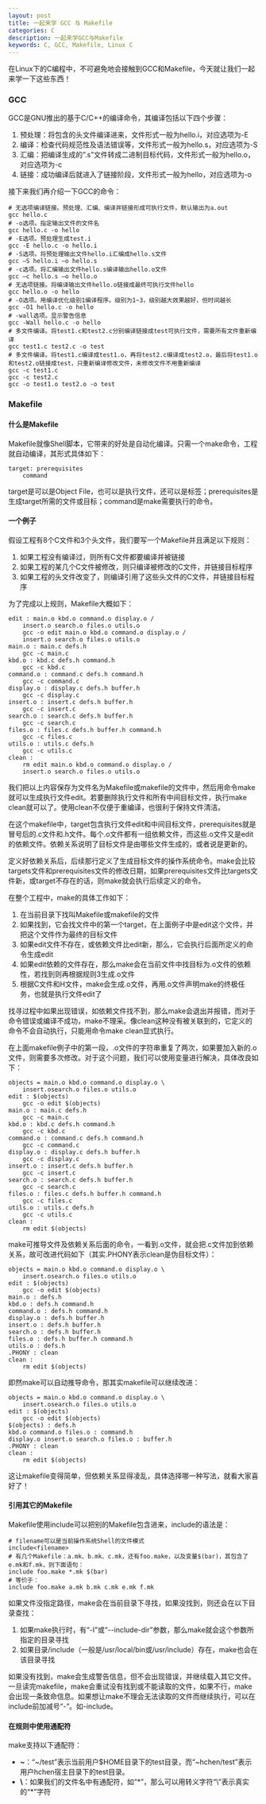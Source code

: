 ```yaml
---
layout: post
title: 一起来学 GCC 与 Makefile
categories: C
description: 一起来学GCC与Makefile
keywords: C, GCC, Makefile, Linux C
---
```


在Linux下的C编程中，不可避免地会接触到GCC和Makefile，今天就让我们一起来学一下这些东西！

### GCC

GCC是GNU推出的基于C/C++的编译命令，其编译包括以下四个步骤：

1. 预处理：将包含的头文件编译进来，文件形式一般为hello.i，对应选项为-E
2. 编译：检查代码规范性及语法错误等，文件形式一般为hello.s，对应选项为-S
3. 汇编：把编译生成的”.s”文件转成二进制目标代码，文件形式一般为hello.o，对应选项为-c
4. 链接：成功编译后就进入了链接阶段，文件形式一般为hello，对应选项为-o

接下来我们再介绍一下GCC的命令：

```shell
# 无选项编译链接。预处理、汇编、编译并链接形成可执行文件，默认输出为a.out
gcc hello.c
# -o选项。指定输出文件的文件名
gcc hello.c -o hello
# -E选项。预处理生成test.i
gcc -E hello.c -o hello.i
# -S选项。将预处理输出文件hello.i汇编成hello.s文件 
gcc –S hello.i –o hello.s
# -c选项。将汇编输出文件hello.s编译输出hello.o文件
gcc –c hello.s –o hello.o
# 无选项链接。将编译输出文件hello.o链接成最终可执行文件hello
gcc hello.o -o hello
# -O选项。用编译优化级别1编译程序。级别为1~3，级别越大效果越好，但时间越长
gcc -O1 hello.c -o hello
# -wall选项。显示警告信息
gcc -Wall hello.c -o hello
# 多文件编译。将test1.c和test2.c分别编译链接成test可执行文件，需要所有文件重新编译
gcc test1.c test2.c -o test
# 多文件编译。将test1.c编译成test1.o，再将test2.c编译成test2.o，最后将test1.o和test2.o链接成test，只重新编译修改文件，未修改文件不用重新编译
gcc -c test1.c
gcc -c test2.c
gcc -o test1.o test2.o -o test
```

### Makefile

#### 什么是Makefile

Makefile就像Shell脚本，它带来的好处是自动化编译。只需一个make命令，工程就自动编译，其形式具体如下：

```shell
target: prerequisites
	command
```

target是可以是Object File，也可以是执行文件，还可以是标签；prerequisites是生成target所需的文件或目标；command是make需要执行的命令。

#### 一个例子

假设工程有8个C文件和3个头文件，我们要写一个Makefile并且满足以下规则：

1. 如果工程没有编译过，则所有C文件都要编译并被链接
2. 如果工程的某几个C文件被修改，则只编译被修改的C文件，并链接目标程序
3. 如果工程的头文件改变了，则编译引用了这些头文件的C文件，并链接目标程序

为了完成以上规则，Makefile大概如下：

```shell
edit : main.o kbd.o command.o display.o /
	insert.o search.o files.o utils.o
	gcc -o edit main.o kbd.o command.o display.o /
	insert.o search.o files.o utils.o
main.o : main.c defs.h
	gcc -c main.c
kbd.o : kbd.c defs.h command.h
	gcc -c kbd.c
command.o : command.c defs.h command.h
	gcc -c command.c
display.o : display.c defs.h buffer.h
	gcc -c display.c
insert.o : insert.c defs.h buffer.h
	gcc -c insert.c
search.o : search.c defs.h buffer.h
	gcc -c search.c
files.o : files.c defs.h buffer.h command.h
	gcc -c files.c
utils.o : utils.c defs.h
	gcc -c utils.c
clean :
	rm edit main.o kbd.o command.o display.o /
	insert.o search.o files.o utils.o
```

我们把以上内容保存为文件名为Makefile或makefile的文件中，然后用命令make就可以生成执行文件edit。若要删除执行文件和所有中间目标文件，执行make clean就可以了。使用clean不仅便于重编译，也很利于保持文件清洁。

在这个makefile中，target包含执行文件edit和中间目标文件，prerequisites就是冒号后的.c文件和.h文件。每个.o文件都有一组依赖文件，而这些.o文件又是edit的依赖文件。依赖关系说明了目标文件是由哪些文件生成的，或者说是更新的。

定义好依赖关系后，后续那行定义了生成目标文件的操作系统命令。make会比较targets文件和prerequisites文件的修改日期，如果prerequisites文件比targets文件新，或target不存在的话，则make就会执行后续定义的命令。

在整个工程中，make的具体工作如下：

1. 在当前目录下找叫Makefile或makefile的文件
2. 如果找到，它会找文件中的第一个target，在上面例子中是edit这个文件，并把这个文件作为最终的目标文件
3. 如果edit文件不存在，或依赖文件比edit新，那么，它会执行后面所定义的命令生成edit
4. 如果edit依赖的文件存在，那么make会在当前文件中找目标为.o文件的依赖性，若找到则再根据规则3生成.o文件
5. 根据C文件和H文件，make会生成.o文件，再用.o文件声明make的终极任务，也就是执行文件edit了

找寻过程中如果出现错误，如依赖文件找不到，那么make会退出并报错，而对于命令错误或编译不成功，make不理采。像clean这种没有被关联到的，它定义的命令不会自动执行，只能用命令make clean显式执行。

在上面makefile例子中的第一段，.o文件的字符串重复了两次，如果要加入新的.o文件，则需要多次修改。对于这个问题，我们可以使用变量进行解决，具体改良如下：

```shell
objects = main.o kbd.o command.o display.o \
	insert.osearch.o files.o utils.o 
edit : $(objects)
	gcc -o edit $(objects)
main.o : main.c defs.h
	gcc -c main.c
kbd.o : kbd.c defs.h command.h
	gcc -c kbd.c
command.o : command.c defs.h command.h
	gcc -c command.c
display.o : display.c defs.h buffer.h
	gcc -c display.c
insert.o : insert.c defs.h buffer.h
	gcc -c insert.c
search.o : search.c defs.h buffer.h
	gcc -c search.c
files.o : files.c defs.h buffer.h command.h
	gcc -c files.c
utils.o : utils.c defs.h
	gcc -c utils.c
clean :
	rm edit $(objects)
```

make可推导文件及依赖关系后面的命令，一看到.o文件，就会把.c文件加到依赖关系，故可改进代码如下（其实.PHONY表示clean是伪目标文件）：

```shell
objects = main.o kbd.o command.o display.o \
	insert.osearch.o files.o utils.o 
edit : $(objects)
	gcc -o edit $(objects)
main.o : defs.h
kbd.o : defs.h command.h
command.o : defs.h command.h
display.o : defs.h buffer.h
insert.o : defs.h buffer.h
search.o : defs.h buffer.h
files.o : defs.h buffer.h command.h
utils.o : defs.h
.PHONY : clean
clean :
	rm edit $(objects)
```

即然make可以自动推导命令，那其实makefile可以继续改进：

```shell
objects = main.o kbd.o command.o display.o \
	insert.osearch.o files.o utils.o 
edit : $(objects)
	gcc -o edit $(objects)
$(objects) : defs.h
kbd.o command.o files.o : command.h
display.o insert.o search.o files.o : buffer.h
.PHONY : clean
clean :
	rm edit $(objects)
```

这让makefile变得简单，但依赖关系显得凌乱，具体选择哪一种写法，就看大家喜好了！

#### 引用其它的Makefile

Makefile使用include可以把别的Makefile包含进来，include的语法是：

```shell
# filename可以是当前操作系统Shell的文件模式
include<filename>
# 有几个Makefile：a.mk、b.mk、c.mk，还有foo.make，以及变量$(bar)，其包含了e.mk和f.mk，则下面语句：
include foo.make *.mk $(bar)
# 等价于：
include foo.make a.mk b.mk c.mk e.mk f.mk
```

如果文件没指定路径，make会在当前目录下寻找，如果没找到，则还会在以下目录查找：

1. 如果make执行时，有“-I”或“--include-dir”参数，那么make就会这个参数所指定的目录寻找
2. 如果目录/include（一般是/usr/local/bin或/usr/include）存在，make也会在该目录寻找

如果没有找到，make会生成警告信息，但不会出现错误，并继续载入其它文件。一旦读完makefile，make会重试没有找到或不能读取的文件，如果不行，make会出现一条致命信息。如果想让make不理会无法读取的文件而继续执行，可以在include前加减号“-”。如-include<filename>。

#### 在规则中使用通配符

make支持以下通配符：

- **\~**：“\~/test”表示当前用户$HOME目录下的test目录，而“~hchen/test”表示用户hchen宿主目录下的test目录。
- **\\**：如果我们的文件名中有通配符，如“\*”，那么可以用转义字符“\”表示真实的“*”字符